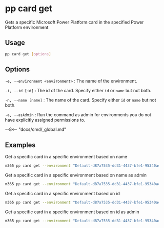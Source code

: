 # pp card get

Gets a specific Microsoft Power Platform card in the specified Power Platform environment

## Usage

```sh
pp card get [options]
```

## Options

`-e, --environment <environment>`
: The name of the environment.

`-i, --id [id]`
: The id of the card. Specify either `id` or `name` but not both.

`-n, --name [name]`
: The name of the card. Specify either `id` or `name` but not both.

`-a, --asAdmin`
: Run the command as admin for environments you do not have explicitly assigned permissions to.

--8<-- "docs/cmd/_global.md"

## Examples

Get a specific card in a specific environment based on name

```sh
m365 pp card get --environment "Default-d87a7535-dd31-4437-bfe1-95340acd55c5" --name "CLI 365 Card"
```

Get a specific card in a specific environment based on name as admin

```sh
m365 pp card get --environment "Default-d87a7535-dd31-4437-bfe1-95340acd55c5" --name "CLI 365 Card" --asAdmin
```

Get a specific card in a specific environment based on id

```sh
m365 pp card get --environment "Default-d87a7535-dd31-4437-bfe1-95340acd55c5" --id "408e3f42-4c9e-4c93-8aaf-3cbdea9179aa"
```

Get a specific card in a specific environment based on id as admin

```sh
m365 pp card get --environment "Default-d87a7535-dd31-4437-bfe1-95340acd55c5" --id "408e3f42-4c9e-4c93-8aaf-3cbdea9179aa" --asAdmin
```
